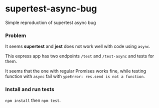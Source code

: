 # supertest-async-bug
Simple reproduction of supertest async bug

### Problem

It seems __supertest__ and __jest__ does not work well with code using `async`.

This express app has two endpoints `/test` and `/test-async` and tests for them.

It seems that the one with regular Promises works fine, while testing function with `async` fail with `ypeError: res.send is not a function`.

### Install and run tests

`npm install` then `npm test`.
